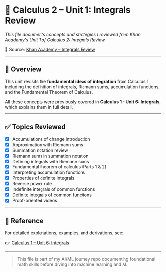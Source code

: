 # 📘 Calculus 2 – Unit 1: Integrals Review

*This file documents concepts and strategies I reviewed from Khan Academy's Unit 1 of Calculus 2: Integrals Review.*

🔗 Source: [Khan Academy – Integrals Review](https://www.khanacademy.org/math/calculus-2/cs2-integrals-review)

---

## 📌 Overview

This unit revisits the **fundamental ideas of integration** from Calculus 1, including the definition of integrals, Riemann sums, accumulation functions, and the Fundamental Theorem of Calculus.

All these concepts were previously covered in **Calculus 1 – Unit 6: Integrals**, which explains them in full detail.

---

## ✅ Topics Reviewed

* [x] Accumulations of change introduction  
* [x] Approximation with Riemann sums  
* [x] Summation notation review  
* [x] Riemann sums in summation notation  
* [x] Defining integrals with Riemann sums  
* [x] Fundamental theorem of calculus (Parts 1 & 2)  
* [x] Interpreting accumulation functions  
* [x] Properties of definite integrals  
* [x] Reverse power rule  
* [x] Indefinite integrals of common functions  
* [x] Definite integrals of common functions  
* [x] Proof-oriented videos  

---

## 🔗 Reference

For detailed explanations, examples, and derivations, see:

👉 [Calculus 1 – Unit 6: Integrals](mathematics/calculus/calculus%201/unit6-integrals.md)

---

> This file is part of my AI/ML journey repo documenting foundational math skills before diving into machine learning and AI.


